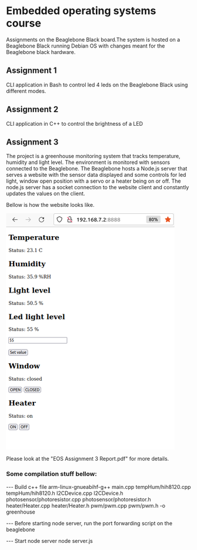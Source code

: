 # Embedded operating systems course
Assignments on the Beaglebone Black board.The system is hosted on a Beaglebone Black running Debian OS with changes meant for the Beaglebone black hardware.

## Assignment 1
CLI application in Bash to control led 4 leds on the Beaglebone Black using different modes.

## Assignment 2
CLI application in C++ to control the brightness of a LED

## Assignment 3

The project is a greenhouse monitoring system that tracks temperature, humidity and light level.  The environment is monitored with sensors connected to the Beaglebone. The Beaglebone hosts a Node.js server that serves a website with the sensor data displayed and some controls for led light, window open position with a servo or a heater being on or off. The node.js server has a socket connection to the website client and constantly updates the values on the client.

Bellow is how the website looks like.

![alt text](img/image.png)

Please look at the "EOS Assignment 3 Report.pdf" for more details.

### Some compilation stuff bellow:

--- Build c++ file
arm-linux-gnueabihf-g++ main.cpp tempHum/hih8120.cpp tempHum/hih8120.h I2CDevice.cpp I2CDevice.h photosensor/photoresistor.cpp photosensor/photoresistor.h heater/Heater.cpp heater/Heater.h pwm/pwm.cpp pwm/pwm.h -o greenhouse

--- Before starting node server, run the port forwarding script on the beaglebone

--- Start node server
node server.js

